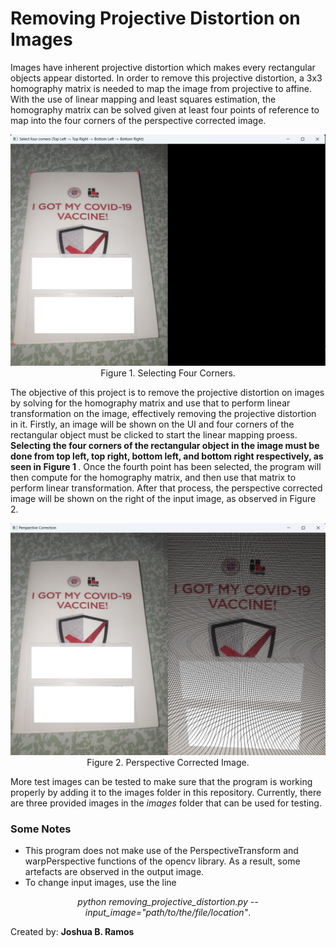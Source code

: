 # Removing Projective Distortion on Images
Images have inherent projective distortion which makes every rectangular objects appear distorted. In order to remove this projective distortion, a 3x3 homography matrix is needed to map the image from projective to affine. With the use of linear mapping and least squares estimation, the homography matrix can be solved given at least four points of reference to map into the four corners of the perspective corrected image.

<p align="center">
  <img src="./docs/docs1.png">
  <br>Figure 1. Selecting Four Corners.
</p>

The objective of this project is to remove the projective distortion on images by solving for the homography matrix and use that to perform linear transformation on the image, effectively removing the projective distortion in it. Firstly, an image will be shown on the UI and four corners of the rectangular object must be clicked to start the linear mapping proess. <b> Selecting the four corners of the rectangular object in the image must be done from top left, top right, bottom left, and bottom right respectively, as seen in Figure 1 </b>. Once the fourth point has been selected, the program will then compute for the homography matrix, and then use that matrix to perform linear transformation. After that process, the perspective corrected image will be shown on the right of the input image, as observed in Figure 2.

<p align="center">
  <img src="./docs/docs2.png">
  <br>Figure 2. Perspective Corrected Image.
</p>

More test images can be tested to make sure that the program is working properly by adding it to the images folder in this repository. Currently, there are three provided images in the <i>images</i> folder that can be used for testing.

### Some Notes
* This program does not make use of the PerspectiveTransform and warpPerspective functions of the opencv library. As a result, some artefacts are observed in the output image.
* To change input images, use the line 
<p align="center"><i>python removing_projective_distortion.py --input_image="path/to/the/file/location"</i>.</p>

Created by: <b> Joshua B. Ramos </b>
